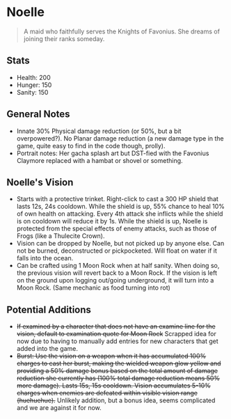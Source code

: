 # Noelle

> A maid who faithfully serves the Knights of Favonius. She dreams of joining their ranks someday.

## Stats

* Health: 200
* Hunger: 150
* Sanity: 150

## General Notes

* Innate 30% Physical damage reduction (or 50%, but a bit overpowered?). No Planar damage reduction (a new damage type in the game, quite easy to find in the code though, prolly).
* Portrait notes: Her gacha splash art but DST-fied with the Favonius Claymore replaced with a hambat or shovel or something.

## Noelle's Vision
* Starts with a protective trinket. Right-click to cast a 300 HP shield that lasts 12s, 24s cooldown. While the shield is up, 55% chance to heal 10% of own health on attacking. Every 4th attack she inflicts while the shield is on cooldown will reduce it by 1s. While the shield is up, Noelle is protected from the special effects of enemy attacks, such as those of Frogs (like a Thulecite Crown).
* Vision can be dropped by Noelle, but not picked up by anyone else. Can not be burned, deconstructed or pickpocketed. Will float on water if it falls into the ocean.
* Can be crafted using 1 Moon Rock when at half sanity. When doing so, the previous vision will revert back to a Moon Rock. If the vision is left on the ground upon logging out/going underground, it will turn into a Moon Rock. (Same mechanic as food turning into rot)

## Potential Additions
* ~~If examined by a character that does not have an examine line for the vision, default to examination quote for Moon Rock~~ Scrapped idea for now due to having to manually add entries for new characters that get added into the game.
* ~~Burst: Use the vision on a weapon when it has accumulated 100% charges to cast her burst, making the wielded weapon glow yellow and providing a 50% damage bonus based on the total amount of damage reduction she currently has (100% total damage reduction means 50% more damage). Lasts 15s, 15s cooldown. Vision accumulates 5-10% charges when enemies are defeated within visible vision range (huehuehue).~~ Unlikely addition, but a bonus idea, seems complicated and we are against it for now.
